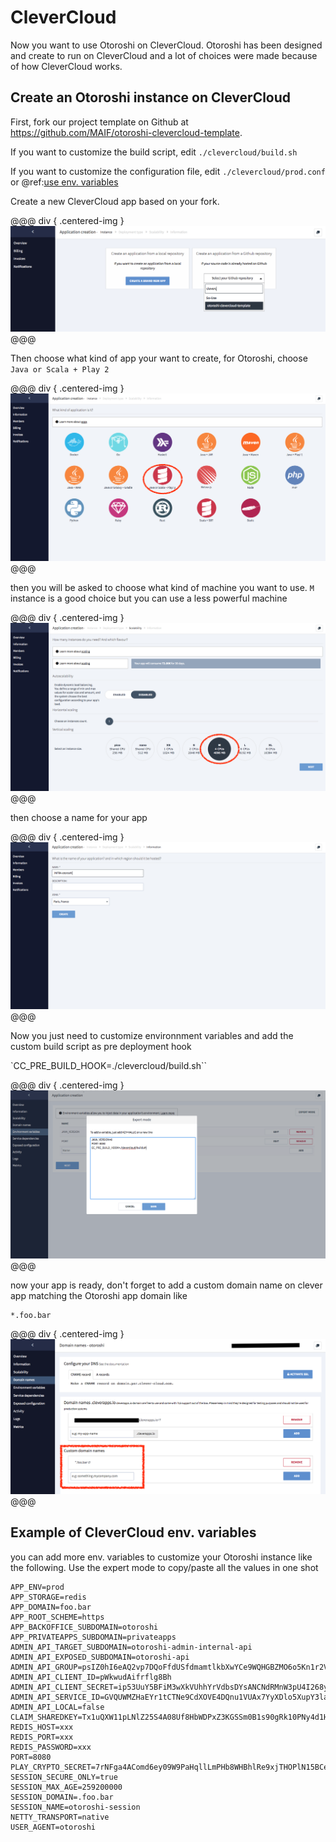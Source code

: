 # CleverCloud

Now you want to use Otoroshi on CleverCloud. Otoroshi has been designed and create to run on CleverCloud and a lot of choices were made because of how CleverCloud works.

## Create an Otoroshi instance on CleverCloud

First, fork our project template on Github at https://github.com/MAIF/otoroshi-clevercloud-template.

If you want to customize the build script, edit `./clevercloud/build.sh`

If you want to customize the configuration file, edit `./clevercloud/prod.conf` or @ref:[use env. variables](../firstrun/env.md)

Create a new CleverCloud app based on your fork.

@@@ div { .centered-img }
<img src="../img/deploy-cc-0.png" />
@@@

Then choose what kind of app your want to create, for Otoroshi, choose `Java or Scala + Play 2`

@@@ div { .centered-img }
<img src="../img/deploy-cc-1.png" />
@@@

then you will be asked to choose what kind of machine you want to use. `M` instance is a good choice but you can use a less powerful machine

@@@ div { .centered-img }
<img src="../img/deploy-cc-2.png" />
@@@

then choose a name for your app

@@@ div { .centered-img }
<img src="../img/deploy-cc-3.png" />
@@@

Now you just need to customize environnment variables and add the custom build script as pre deployment hook

`CC_PRE_BUILD_HOOK=./clevercloud/build.sh``

@@@ div { .centered-img }
<img src="../img/deploy-cc-4.png" />
@@@

now your app is ready, don't forget to add a custom domain name on clever app matching the Otoroshi app domain like

```
*.foo.bar
```

@@@ div { .centered-img }
<img src="../img/deploy-cc-5.png" />
@@@

## Example of CleverCloud env. variables

you can add more env. variables to customize your Otoroshi instance like the following. Use the expert mode to copy/paste all the values in one shot

```
APP_ENV=prod
APP_STORAGE=redis
APP_DOMAIN=foo.bar
APP_ROOT_SCHEME=https
APP_BACKOFFICE_SUBDOMAIN=otoroshi
APP_PRIVATEAPPS_SUBDOMAIN=privateapps
ADMIN_API_TARGET_SUBDOMAIN=otoroshi-admin-internal-api
ADMIN_API_EXPOSED_SUBDOMAIN=otoroshi-api
ADMIN_API_GROUP=psIZ0hI6eAQ2vp7DQoFfdUSfdmamtlkbXwYCe9WQHGBZMO6o5Kn1r2VVSmI61IVX
ADMIN_API_CLIENT_ID=pWkwudAifrflg8Bh
ADMIN_API_CLIENT_SECRET=ip53UuY5BFiM3wXkVUhhYrVdbsDYsANCNdRMnW3pU4I268ylsF6xxkvusS6Wv4AW
ADMIN_API_SERVICE_ID=GVQUWMZHaEYr1tCTNe9CdXOVE4DQnu1VUAx7YyXDlo5XupY3laZlWUnGyDt1vfGx
ADMIN_API_LOCAL=false
CLAIM_SHAREDKEY=Tx1uQXW11pLNlZ25S4A08Uf8HbWDPxZ3KGSSm0B1s90gRk10PNy4d1HKY4Dnvvv5
REDIS_HOST=xxx
REDIS_PORT=xxx
REDIS_PASSWORD=xxx
PORT=8080
PLAY_CRYPTO_SECRET=7rNFga4AComd6ey09W9PaHqllLmPHb8WHBhlRe9xjTHOPlN15BCeSQf610cmLU1w
SESSION_SECURE_ONLY=true
SESSION_MAX_AGE=259200000
SESSION_DOMAIN=.foo.bar
SESSION_NAME=otoroshi-session
NETTY_TRANSPORT=native
USER_AGENT=otoroshi
```